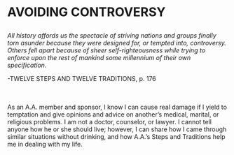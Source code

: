 # <p class='center'>AVOIDING CONTROVERSY</p>

<em>All history affords us the spectacle of striving nations and groups finally torn asunder because they were designed for, or tempted into, controversy. Others fell apart because of sheer self-righteousness while trying to enforce upon the rest of mankind some millennium of their own specification.</em>
<br/>
<p class='right'>-TWELVE STEPS AND TWELVE TRADITIONS, p. 176</p>

<br><br>
As an A.A. member and sponsor, I know I can cause real damage if I yield to temptation and give opinions and advice on another’s medical, marital, or religious problems. I am not a doctor, counselor, or lawyer. I cannot tell anyone how he or she should live; however, I can share how I came through similar situations without drinking, and how A.A.’s Steps and Traditions help me in dealing with my life.

